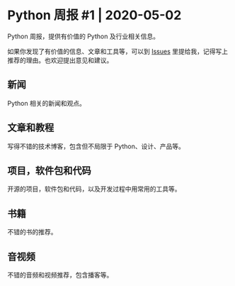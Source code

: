# Python 周报 #1 | 2020-05-02

Python 周报，提供有价值的 Python 及行业相关信息。

如果你发现了有价值的信息、文章和工具等，可以到 [Issues](https://github.com/qiwihui/PythonWeekly/issues) 里提给我，记得写上推荐的理由。也欢迎提出意见和建议。

## 新闻

Python 相关的新闻和观点。

## 文章和教程

写得不错的技术博客，包含但不局限于 Python、设计、产品等。

## 项目，软件包和代码

开源的项目，软件包和代码，以及开发过程中用常用的工具等。

## 书籍

不错的书的推荐。

## 音视频

不错的音频和视频推荐，包含播客等。
